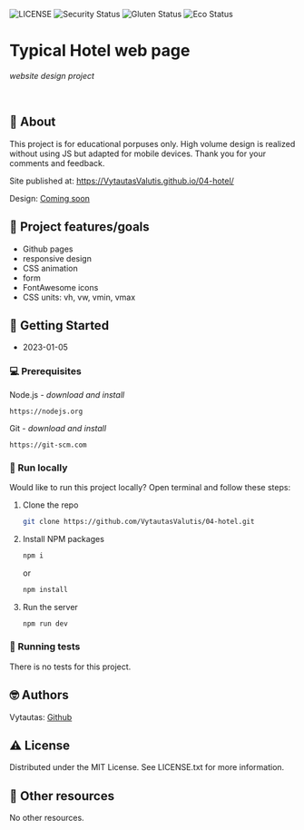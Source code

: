 ![LICENSE](https://img.shields.io/badge/license-MIT-blue.svg?style=flat-square)
![Security Status](https://img.shields.io/security-headers?label=Security&url=https%3A%2F%2Fgithub.com&style=flat-square)
![Gluten Status](https://img.shields.io/badge/Gluten-Free-green.svg)
![Eco Status](https://img.shields.io/badge/ECO-Friendly-green.svg)

# Typical Hotel web page

_website design project_

<br>

## 🌟 About

This project is for educational porpuses only. High volume design is realized without using JS but adapted for mobile devices. Thank you for your comments and feedback.

Site published at: https://VytautasValutis.github.io/04-hotel/

Design: [Coming soon](https://www.pinterest.com/pin/752241944021924390/)

## 🎯 Project features/goals

-   Github pages
-   responsive design
-   CSS animation
-   form
-   FontAwesome icons
-   CSS units: vh, vw, vmin, vmax

## 🚩 Getting Started
 - 2023-01-05

### 💻 Prerequisites

Node.js - _download and install_

```
https://nodejs.org
```

Git - _download and install_

```
https://git-scm.com
```

### 🏃 Run locally

Would like to run this project locally? Open terminal and follow these steps:

1. Clone the repo
    ```sh
    git clone https://github.com/VytautasValutis/04-hotel.git
    ```
2. Install NPM packages
    ```sh
    npm i
    ```
    or
    ```sh
    npm install
    ```
3. Run the server
    ```sh
    npm run dev
    ```

### 🧪 Running tests

There is no tests for this project.

## 🤓 Authors

Vytautas: [Github](https://github.com/VytautasValutis)

## ⚠️ License

Distributed under the MIT License. See LICENSE.txt for more information.

## 🔗 Other resources

No other resources.